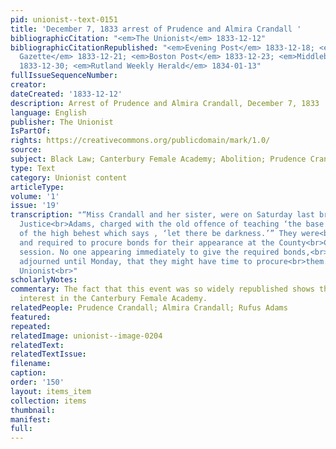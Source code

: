 ```yaml
---
pid: unionist--text-0151
title: 'December 7, 1833 arrest of Prudence and Almira Crandall '
bibliographicCitation: "<em>The Unionist</em> 1833-12-12"
bibliographicCitationRepublished: "<em>Evening Post</em> 1833-12-18; <em>National
  Gazette</em> 1833-12-21; <em>Boston Post</em> 1833-12-23; <em>Middlebury Free Press</em>
  1833-12-30; <em>Rutland Weekly Herald</em> 1834-01-13"
fullIssueSequenceNumber: 
creator: 
dateCreated: '1833-12-12'
description: Arrest of Prudence and Almira Crandall, December 7, 1833
language: English
publisher: The Unionist
IsPartOf: 
rights: https://creativecommons.org/publicdomain/mark/1.0/
source: 
subject: Black Law; Canterbury Female Academy; Abolition; Prudence Crandall
type: Text
category: Unionist content
articleType: 
volume: '1'
issue: '19'
transcription: "“Miss Crandall and her sister, were on Saturday last brought before
  Justice<br>Adams, charged with the old offence of teaching ‘the base born Africans,<br>unmindful
  of the high behest which says , ‘let there be darkness.’” They were<br>found guilty,
  and required to procure bonds for their appearance at the County<br>Court now in
  session. No one appearing immediately to give the required bonds,<br>the Court was
  adjourned until Monday, that they might have time to procure<br>them.” – Brooklyn
  Unionist<br>"
scholarlyNotes: 
commentary: The fact that this event was so widely republished shows the strong national
  interest in the Canterbury Female Academy.
relatedPeople: Prudence Crandall; Almira Crandall; Rufus Adams
featured: 
repeated: 
relatedImage: unionist--image-0204
relatedText: 
relatedTextIssue: 
filename: 
caption: 
order: '150'
layout: items_item
collection: items
thumbnail: 
manifest: 
full: 
---
```

